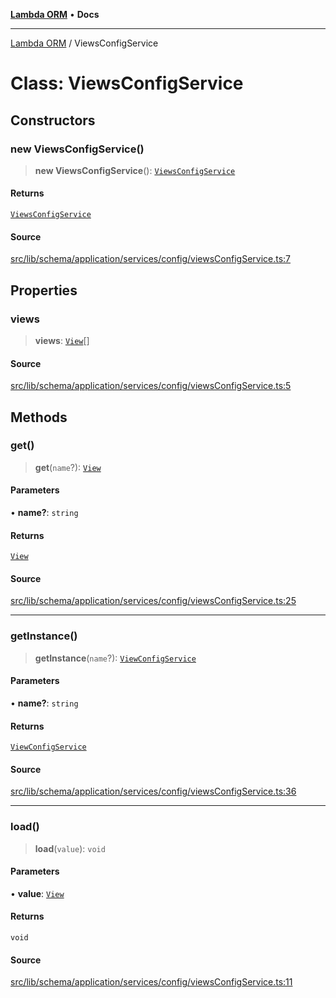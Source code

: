 [**Lambda ORM**](../README.md) • **Docs**

***

[Lambda ORM](../README.md) / ViewsConfigService

# Class: ViewsConfigService

## Constructors

### new ViewsConfigService()

> **new ViewsConfigService**(): [`ViewsConfigService`](ViewsConfigService.md)

#### Returns

[`ViewsConfigService`](ViewsConfigService.md)

#### Source

[src/lib/schema/application/services/config/viewsConfigService.ts:7](https://github.com/lambda-orm/lambdaorm-base/blob/4cf2de441f2b52a79b8dbd828c5ce7422ffa163a/src/lib/schema/application/services/config/viewsConfigService.ts#L7)

## Properties

### views

> **views**: [`View`](../interfaces/View.md)[]

#### Source

[src/lib/schema/application/services/config/viewsConfigService.ts:5](https://github.com/lambda-orm/lambdaorm-base/blob/4cf2de441f2b52a79b8dbd828c5ce7422ffa163a/src/lib/schema/application/services/config/viewsConfigService.ts#L5)

## Methods

### get()

> **get**(`name`?): [`View`](../interfaces/View.md)

#### Parameters

• **name?**: `string`

#### Returns

[`View`](../interfaces/View.md)

#### Source

[src/lib/schema/application/services/config/viewsConfigService.ts:25](https://github.com/lambda-orm/lambdaorm-base/blob/4cf2de441f2b52a79b8dbd828c5ce7422ffa163a/src/lib/schema/application/services/config/viewsConfigService.ts#L25)

***

### getInstance()

> **getInstance**(`name`?): [`ViewConfigService`](ViewConfigService.md)

#### Parameters

• **name?**: `string`

#### Returns

[`ViewConfigService`](ViewConfigService.md)

#### Source

[src/lib/schema/application/services/config/viewsConfigService.ts:36](https://github.com/lambda-orm/lambdaorm-base/blob/4cf2de441f2b52a79b8dbd828c5ce7422ffa163a/src/lib/schema/application/services/config/viewsConfigService.ts#L36)

***

### load()

> **load**(`value`): `void`

#### Parameters

• **value**: [`View`](../interfaces/View.md)

#### Returns

`void`

#### Source

[src/lib/schema/application/services/config/viewsConfigService.ts:11](https://github.com/lambda-orm/lambdaorm-base/blob/4cf2de441f2b52a79b8dbd828c5ce7422ffa163a/src/lib/schema/application/services/config/viewsConfigService.ts#L11)

